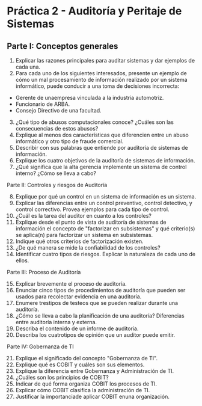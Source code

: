 # Práctica 2 - Auditoría y Peritaje de Sistemas

## Parte I: Conceptos generales

1. Explicar las razones principales para auditar sistemas y dar ejemplos de cada una.
2. Para cada uno de los siguientes interesados, presente un ejemplo de cómo un mal procesamiento de información realizado por un sistema informático, puede conducir a una toma de decisiones incorrecta:
* Gerente de unaempresa vinculada a la industria automotriz.
* Funcionario de ARBA.
* Consejo Directivo de una facultad.
3. ¿Qué tipo de abusos computacionales conoce? ¿Cuáles son las consecuencias de estos abusos?
4. Explique al menos dos características que diferencien entre un abuso informático y otro tipo de fraude comercial.
5. Describir con sus palabras que entiende por auditoría de sistemas de información.
6. Explique los cuatro objetivos de la auditoría de sistemas de información.
7. ¿Qué significa que la alta gerencia implemente un sistema de control interno? ¿Cómo se lleva a cabo?

Parte II: Controles y riesgos de Auditoría

8. Explique por qué un control en un sistema de información es un sistema.
9. Explicar las diferencias entre un control preventivo, control detectivo, y control correctivo. Provea ejemplos para cada tipo de control.
10. ¿Cuál es la tarea del auditor en cuanto a los controles?
11. Explique desde el punto de vista de auditoría de sistemas de información el concepto de "factorizar en subsistemas" y qué criterio(s) se aplica(n) para factorizar un sistema en subsistemas.
12. Indique qué otros criterios de factorización existen.
13. ¿De qué manera se mide la confiabilidad de los controles?
14. Identificar cuatro tipos de riesgos. Explicar la naturaleza de cada uno de ellos.

Parte III: Proceso de Auditoría

15. Explicar brevemente el proceso de auditoría.
16. Enunciar cinco tipos de procedimientos de auditoría que pueden ser usados para recolectar evidencia en una auditoría.
17. Enumere trestipos de testeos que se pueden realizar durante una auditoría.
18. ¿Cómo se lleva a cabo la planificación de una auditoría? Diferencias entre auditoría interna y externa.
19. Describa el contenido de un informe de auditoría.
20. Describa los cuatrotipos de opinión que un auditor puede emitir.

Parte IV: Gobernanza de TI

21. Explique el significado del concepto "Gobernanza de TI".
22. Explique qué es COBIT y cuáles son sus elementos.
23. Explique la diferencia entre Gobernanza y Administración de TI.
24. ¿Cuáles son los principios de COBIT?
25. Indicar de qué forma organiza COBIT los procesos de TI.
26. Explicar cómo COBIT clasifica la administración de TI.
27. Justificar la importanciade aplicar COBIT enuna organización.